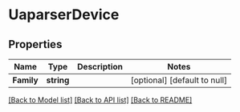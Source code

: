 # UaparserDevice

## Properties
Name | Type | Description | Notes
------------ | ------------- | ------------- | -------------
**Family** | **string** |  | [optional] [default to null]

[[Back to Model list]](../README.md#documentation-for-models) [[Back to API list]](../README.md#documentation-for-api-endpoints) [[Back to README]](../README.md)


